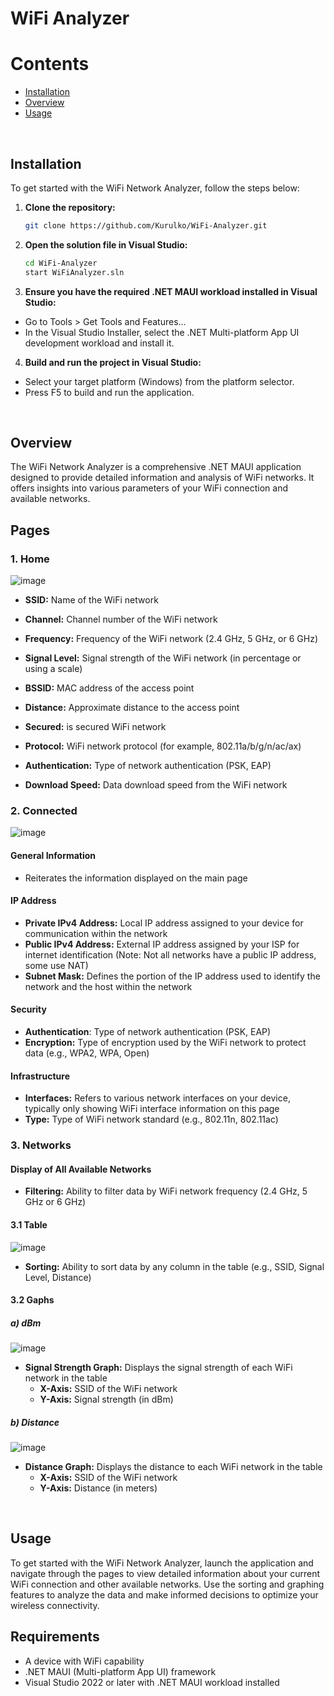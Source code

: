 # WiFi Analyzer

# Contents

- [Installation](#installation)
- [Overview](#overview)
- [Usage](#usage)
<br/>

## Installation

To get started with the WiFi Network Analyzer, follow the steps below:

1. **Clone the repository:**
   
   ```sh
   git clone https://github.com/Kurulko/WiFi-Analyzer.git
   
2. **Open the solution file in Visual Studio:**
   
   ```sh
   cd WiFi-Analyzer
   start WiFiAnalyzer.sln

3. **Ensure you have the required .NET MAUI workload installed in Visual Studio:**
  - Go to Tools > Get Tools and Features...
  - In the Visual Studio Installer, select the .NET Multi-platform App UI development workload and install it.

4. **Build and run the project in Visual Studio:**
  - Select your target platform (Windows) from the platform selector.
  - Press F5 to build and run the application.
<br/>

## Overview

The WiFi Network Analyzer is a comprehensive .NET MAUI application designed to provide detailed information and analysis of WiFi networks. It offers insights into various parameters of your WiFi connection and available networks.

## Pages

### 1. Home

![image](https://github.com/Kurulko/WiFi-Analyzer/assets/95112563/d3e29c47-7adf-4934-97a2-2c52bd62eb70)

- **SSID:** Name of the WiFi network
- **Channel:** Channel number of the WiFi network
- **Frequency:** Frequency of the WiFi network (2.4 GHz, 5 GHz, or 6 GHz)
- **Signal Level:** Signal strength of the WiFi network (in percentage or using a scale)
- **BSSID:** MAC address of the access point
- **Distance:** Approximate distance to the access point
- **Secured:** is secured WiFi network
- **Protocol:** WiFi network protocol (for example, 802.11a/b/g/n/ac/ax)
- **Authentication:** Type of network authentication (PSK, EAP)
  
- **Download Speed:** Data download speed from the WiFi network

### 2. Connected

![image](https://github.com/Kurulko/WiFi-Analyzer/assets/95112563/58fae17e-1fdc-4d70-9c81-50a27d358183)

#### General Information
- Reiterates the information displayed on the main page

#### IP Address
- **Private IPv4 Address:** Local IP address assigned to your device for communication within the network
- **Public IPv4 Address:** External IP address assigned by your ISP for internet identification (Note: Not all networks have a public IP address, some use NAT)
- **Subnet Mask:** Defines the portion of the IP address used to identify the network and the host within the network

#### Security
- **Authentication**: Type of network authentication (PSK, EAP)
- **Encryption:** Type of encryption used by the WiFi network to protect data (e.g., WPA2, WPA, Open)

#### Infrastructure
- **Interfaces:** Refers to various network interfaces on your device, typically only showing WiFi interface information on this page
- **Type:** Type of WiFi network standard (e.g., 802.11n, 802.11ac)

### 3. Networks

#### Display of All Available Networks

- **Filtering:** Ability to filter data by WiFi network frequency (2.4 GHz, 5 GHz or 6 GHz)

#### 3.1 Table
![image](https://github.com/Kurulko/WiFi-Analyzer/assets/95112563/b276ff02-0942-463c-9c0d-9d7772f346e9)

- **Sorting:** Ability to sort data by any column in the table (e.g., SSID, Signal Level, Distance)

#### 3.2 Gaphs

##### a) dBm
![image](https://github.com/Kurulko/WiFi-Analyzer/assets/95112563/eef1de1b-61e0-4799-8b3f-373506f29d0b)

- **Signal Strength Graph:** Displays the signal strength of each WiFi network in the table
  - **X-Axis:** SSID of the WiFi network
  - **Y-Axis:** Signal strength (in dBm)

##### b) Distance
![image](https://github.com/Kurulko/WiFi-Analyzer/assets/95112563/ae93c750-2536-4787-80a9-ba0826bb49dc)

- **Distance Graph:** Displays the distance to each WiFi network in the table
  - **X-Axis:** SSID of the WiFi network
  - **Y-Axis:** Distance (in meters)
<br/>

## Usage

To get started with the WiFi Network Analyzer, launch the application and navigate through the pages to view detailed information about your current WiFi connection and other available networks. Use the sorting and graphing features to analyze the data and make informed decisions to optimize your wireless connectivity.

## Requirements

- A device with WiFi capability
- .NET MAUI (Multi-platform App UI) framework
- Visual Studio 2022 or later with .NET MAUI workload installed
